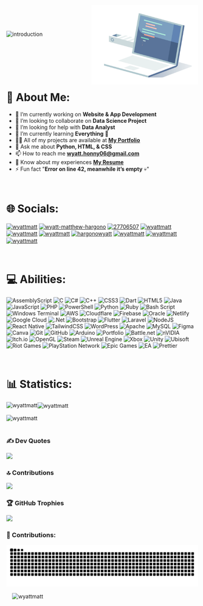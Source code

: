 <!DOCTYPE html>
<html lang="en">

<body>
  <div align="left">
    <img align="right" height="210" src="/images/computer.gif" alt="computer" />
    <br><br><br><br>
    <img src="https://readme-typing-svg.demolab.com?font=Fira+Code&pause=1000&color=E1E0E2&width=435&lines=&nbsp+Hi+%F0%9F%91%8B%2C+I'm+Wyatt+Matthew.;&nbsp+%F0%9F%9A%80+Welcome+to+My+Github+Profile!" alt="introduction" />
  </div>

  <div>
    <h1>
      <br><br><br>
      💫 About Me:
    </h1>
    <ul>
      <li>🔭 I’m currently working on <strong>Website & App Development</strong>
      <li>👯 I’m looking to collaborate on <strong>Data Science Project</strong>
      <li>🤝 I’m looking for help with <strong>Data Analyst</strong>
      <li>🌱 I’m currently learning <strong>Everything</strong> 🤣
      <li>👨‍💻 All of my projects are available at <a href="https://wyattmatt.github.io/"><strong>My Portfolio</strong></a>
      <li>💬 Ask me about <strong>Python, HTML, & CSS</strong>
      <li>📫 How to reach me <a href="https://mail.google.com/mail/?view=cm&fs=1&to=wyatt.honny06@gmail.com"><strong>wyatt.honny06@gmail.com</strong></a>
      <li>📄 Know about my experiences <a href="https://wyattmatt.github.io/"><strong>My Resume</strong></a>
      <li>⚡ Fun fact "<strong>Error on line 42, meanwhile it’s empty</strong> 💀"
    </ul>
  </div>

  <div align="left">
    <h1>
      <br>
      🌐 Socials:
    </h1>
    <p>
      <a href="https://github.com/wyattmatt" target="_blank"><img align="center" src="https://raw.githubusercontent.com/rahuldkjain/github-profile-readme-generator/master/src/images/icons/Social/github.svg" alt="wyattmatt" height="30" width="40" /></a>
      <a href="https://linkedin.com/in/wyatt-matthew-hargono" target="_blank"><img align="center" src="https://raw.githubusercontent.com/rahuldkjain/github-profile-readme-generator/master/src/images/icons/Social/linked-in-alt.svg" alt="wyatt-matthew-hargono" height="30" width="40" /></a>
      <a href="https://stackoverflow.com/users/27706507" target="_blank"><img align="center" src="https://raw.githubusercontent.com/rahuldkjain/github-profile-readme-generator/master/src/images/icons/Social/stack-overflow.svg" alt="27706507" height="30" width="40" /></a>
      <a href="https://fb.com/wyattmatt" target="_blank"><img align="center" src="https://raw.githubusercontent.com/rahuldkjain/github-profile-readme-generator/master/src/images/icons/Social/facebook.svg" alt="wyattmatt" height="30" width="40" /></a>
      <a href="https://wa.me/+62852251460299" target="_blank"><img align="center" src="https://raw.githubusercontent.com/rahuldkjain/github-profile-readme-generator/master/src/images/icons/Social/whatsapp.svg" alt="wyattmatt" height="30" width="40" /></a>
      <a href="https://instagram.com/wyattmatt" target="_blank"><img align="center" src="https://raw.githubusercontent.com/rahuldkjain/github-profile-readme-generator/master/src/images/icons/Social/instagram.svg" alt="wyattmatt" height="30" width="40" /></a>
      <a href="https://twitter.com/hargonowyatt" target="_blank"><img align="center" src="https://raw.githubusercontent.com/rahuldkjain/github-profile-readme-generator/master/src/images/icons/Social/twitter.svg" alt="hargonowyatt" height="30" width="40" /></a>
      <a href="https://discord.com/channels/@diff09" target="_blank"><img align="center" src="https://raw.githubusercontent.com/rahuldkjain/github-profile-readme-generator/master/src/images/icons/Social/discord.svg" alt="wyattmatt" height="30" width="40" /></a>
      <a href="https://www.reddit.com/user/Fun_Use_5529/" target="_blank"><img align="center" src="https://raw.githubusercontent.com/rahuldkjain/github-profile-readme-generator/master/src/images/icons/Social/reddit.svg" alt="wyattmatt" height="30" width="40" /></a>
      <a href="https://open.spotify.com/user/31ggwu5ulppduhztnpoldijsikna" target="_blank"><img align="center" src="https://raw.githubusercontent.com/rahuldkjain/github-profile-readme-generator/master/src/images/icons/Social/spotify.svg" alt="wyattmatt" height="30" width="40" /></a>
    <br /><br /><br />
    </p>
  </div>

# 💻 Abilities:
![AssemblyScript](https://img.shields.io/badge/assembly%20script-%23000000.svg?style=flat&logo=assemblyscript&logoColor=white) ![C](https://img.shields.io/badge/c-%2300599C.svg?style=flat&logo=c&logoColor=white) ![C#](https://img.shields.io/badge/c%23-%23239120.svg?style=flat&logo=csharp&logoColor=white) ![C++](https://img.shields.io/badge/c++-%2300599C.svg?style=flat&logo=c%2B%2B&logoColor=white) ![CSS3](https://img.shields.io/badge/css3-%231572B6.svg?style=flat&logo=css3&logoColor=white) ![Dart](https://img.shields.io/badge/dart-%230175C2.svg?style=flat&logo=dart&logoColor=white) ![HTML5](https://img.shields.io/badge/html5-%23E34F26.svg?style=flat&logo=html5&logoColor=white) ![Java](https://img.shields.io/badge/java-%23ED8B00.svg?style=flat&logo=openjdk&logoColor=white) ![JavaScript](https://img.shields.io/badge/javascript-%23323330.svg?style=flat&logo=javascript&logoColor=%23F7DF1E) ![PHP](https://img.shields.io/badge/php-%23777BB4.svg?style=flat&logo=php&logoColor=white) ![PowerShell](https://img.shields.io/badge/PowerShell-%235391FE.svg?style=flat&logo=powershell&logoColor=white) ![Python](https://img.shields.io/badge/python-3670A0?style=flat&logo=python&logoColor=ffdd54) ![Ruby](https://img.shields.io/badge/ruby-%23CC342D.svg?style=flat&logo=ruby&logoColor=white) ![Bash Script](https://img.shields.io/badge/bash_script-%23121011.svg?style=flat&logo=gnu-bash&logoColor=white) ![Windows Terminal](https://img.shields.io/badge/Windows%20Terminal-%234D4D4D.svg?style=flat&logo=windows-terminal&logoColor=white) ![AWS](https://img.shields.io/badge/AWS-%23FF9900.svg?style=flat&logo=amazon-aws&logoColor=white) ![Cloudflare](https://img.shields.io/badge/Cloudflare-F38020?style=flat&logo=Cloudflare&logoColor=white) ![Firebase](https://img.shields.io/badge/firebase-%23039BE5.svg?style=flat&logo=firebase) ![Oracle](https://img.shields.io/badge/Oracle-F80000?style=flat&logo=oracle&logoColor=white) ![Netlify](https://img.shields.io/badge/netlify-%23000000.svg?style=flat&logo=netlify&logoColor=#00C7B7) ![Google Cloud](https://img.shields.io/badge/GoogleCloud-%234285F4.svg?style=flat&logo=google-cloud&logoColor=white) ![.Net](https://img.shields.io/badge/.NET-5C2D91?style=flat&logo=.net&logoColor=white) ![Bootstrap](https://img.shields.io/badge/bootstrap-%238511FA.svg?style=flat&logo=bootstrap&logoColor=white) ![Flutter](https://img.shields.io/badge/Flutter-%2302569B.svg?style=flat&logo=Flutter&logoColor=white) ![Laravel](https://img.shields.io/badge/laravel-%23FF2D20.svg?style=flat&logo=laravel&logoColor=white) ![NodeJS](https://img.shields.io/badge/node.js-6DA55F?style=flat&logo=node.js&logoColor=white) ![React Native](https://img.shields.io/badge/react_native-%2320232a.svg?style=flat&logo=react&logoColor=%2361DAFB) ![TailwindCSS](https://img.shields.io/badge/tailwindcss-%2338B2AC.svg?style=flat&logo=tailwind-css&logoColor=white) ![WordPress](https://img.shields.io/badge/WordPress-%23117AC9.svg?style=flat&logo=WordPress&logoColor=white) ![Apache](https://img.shields.io/badge/apache-%23D42029.svg?style=flat&logo=apache&logoColor=white) ![MySQL](https://img.shields.io/badge/mysql-4479A1.svg?style=flat&logo=mysql&logoColor=white) ![Figma](https://img.shields.io/badge/figma-%23F24E1E.svg?style=flat&logo=figma&logoColor=white) ![Canva](https://img.shields.io/badge/Canva-%2300C4CC.svg?style=flat&logo=Canva&logoColor=white) ![Git](https://img.shields.io/badge/git-%23F05033.svg?style=flat&logo=git&logoColor=white) ![GitHub](https://img.shields.io/badge/github-%23121011.svg?style=flat&logo=github&logoColor=white) ![Arduino](https://img.shields.io/badge/-Arduino-00979D?style=flat&logo=Arduino&logoColor=white) ![Portfolio](https://img.shields.io/badge/Portfolio-%23000000.svg?style=flat&logo=firefox&logoColor=#FF7139) ![Battle.net](https://img.shields.io/badge/battle.net-%2300AEFF.svg?style=flat&logo=battle.net&logoColor=white) ![nVIDIA](https://img.shields.io/badge/nVIDIA-%2376B900.svg?style=flat&logo=nVIDIA&logoColor=white) ![Itch.io](https://img.shields.io/badge/Itch-%23FF0B34.svg?style=flat&logo=Itch.io&logoColor=white) ![OpenGL](https://img.shields.io/badge/OpenGL-white?logo=OpenGL&style=flat) ![Steam](https://img.shields.io/badge/steam-%23000000.svg?style=flat&logo=steam&logoColor=white) ![Unreal Engine](https://img.shields.io/badge/unrealengine-%23313131.svg?style=flat&logo=unrealengine&logoColor=white) ![Xbox](https://img.shields.io/badge/xbox-%23107C10.svg?style=flat&logo=xbox&logoColor=white) ![Unity](https://img.shields.io/badge/unity-%23000000.svg?style=flat&logo=unity&logoColor=white) ![Ubisoft](https://img.shields.io/badge/Ubisoft-%23F5F5F5.svg?style=flat&logo=Ubisoft&logoColor=black) ![Riot Games](https://img.shields.io/badge/riotgames-D32936.svg?style=flat&logo=riotgames&logoColor=white) ![PlayStation Network](https://img.shields.io/badge/PSN-%230070D1.svg?style=flat&logo=Playstation&logoColor=white) ![Epic Games](https://img.shields.io/badge/epicgames-%23313131.svg?style=flat&logo=epicgames&logoColor=white) ![EA](https://img.shields.io/badge/ea-%23000000.svg?style=flat&logo=ea&logoColor=white) ![Prettier](https://img.shields.io/badge/prettier-%23F7B93E.svg?style=flat&logo=prettier&logoColor=black)
<h1><br /> 📊 Statistics: </h1>
<p align="left">
<p><img align="left" src="https://github-readme-stats.vercel.app/api?username=wyattmatt&show_icons=true&theme=dark&locale=en" alt="wyattmatt" /></p>
<p><img align="center" src="https://github-readme-streak-stats.herokuapp.com/?user=wyattmatt&theme=dark" alt="wyattmatt" /></p>
<p><img align="center" src="https://github-readme-stats.vercel.app/api/top-langs?username=wyattmatt&show_icons=true&theme=dark&locale=en&layout=compact" alt="wyattmatt" /><br /><br /></p>

### ✍️ Dev Quotes
![](https://quotes-github-readme.vercel.app/api?type=horizontal&theme=dark)

### 🔝 Contributions
![](https://github-contributor-stats.vercel.app/api?username=wyattmatt&limit=5&theme=dark&combine_all_yearly_contributions=true)

### 🏆 GitHub Trophies
![](https://github-profile-trophy.vercel.app/?username=wyattmatt&theme=radical&no-frame=true&no-bg=false&margin-w=4)

### 🐍 Contributions:
![snake gif](https://github.com/wyattmatt/wyattmatt/blob/output/github-contribution-grid-snake-dark.svg)
<br />
<p align="left">&#8193<img src="https://komarev.com/ghpvc/?username=wyattmatt&label=Profile%20Views&color=e1e0e2&style=flat" alt="wyattmatt" /> </p>
</body>

</html>
